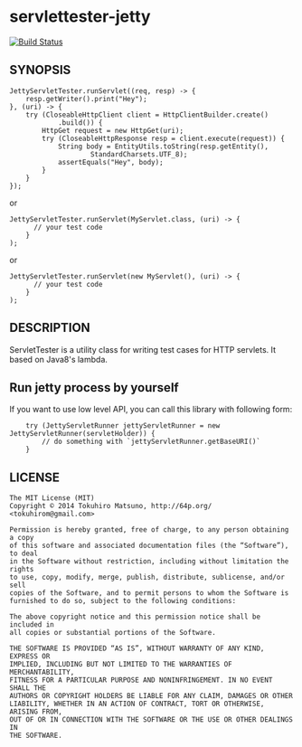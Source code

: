 # servlettester-jetty

[![Build Status](https://travis-ci.org/tokuhirom/servlettester-jetty.svg)](https://travis-ci.org/tokuhirom/servlettester-jetty)

## SYNOPSIS

	JettyServletTester.runServlet((req, resp) -> {
		resp.getWriter().print("Hey");
	}, (uri) -> {
		try (CloseableHttpClient client = HttpClientBuilder.create()
				.build()) {
			HttpGet request = new HttpGet(uri);
			try (CloseableHttpResponse resp = client.execute(request)) {
				String body = EntityUtils.toString(resp.getEntity(),
						StandardCharsets.UTF_8);
				assertEquals("Hey", body);
			}
		}
	});

or

    JettyServletTester.runServlet(MyServlet.class, (uri) -> {
          // your test code
        }
    );

or

    JettyServletTester.runServlet(new MyServlet(), (uri) -> {
          // your test code
        }
    );

## DESCRIPTION

ServletTester is a utility class for writing test cases for HTTP servlets.
It based on Java8's lambda.

## Run jetty process by yourself

If you want to use low level API, you can call this library with following form:

		try (JettyServletRunner jettyServletRunner = new JettyServletRunner(servletHolder)) {
			// do something with `jettyServletRunner.getBaseURI()`
		}

## LICENSE

    The MIT License (MIT)
    Copyright © 2014 Tokuhiro Matsuno, http://64p.org/ <tokuhirom@gmail.com>

    Permission is hereby granted, free of charge, to any person obtaining a copy
    of this software and associated documentation files (the “Software”), to deal
    in the Software without restriction, including without limitation the rights
    to use, copy, modify, merge, publish, distribute, sublicense, and/or sell
    copies of the Software, and to permit persons to whom the Software is
    furnished to do so, subject to the following conditions:

    The above copyright notice and this permission notice shall be included in
    all copies or substantial portions of the Software.

    THE SOFTWARE IS PROVIDED “AS IS”, WITHOUT WARRANTY OF ANY KIND, EXPRESS OR
    IMPLIED, INCLUDING BUT NOT LIMITED TO THE WARRANTIES OF MERCHANTABILITY,
    FITNESS FOR A PARTICULAR PURPOSE AND NONINFRINGEMENT. IN NO EVENT SHALL THE
    AUTHORS OR COPYRIGHT HOLDERS BE LIABLE FOR ANY CLAIM, DAMAGES OR OTHER
    LIABILITY, WHETHER IN AN ACTION OF CONTRACT, TORT OR OTHERWISE, ARISING FROM,
    OUT OF OR IN CONNECTION WITH THE SOFTWARE OR THE USE OR OTHER DEALINGS IN
    THE SOFTWARE.
